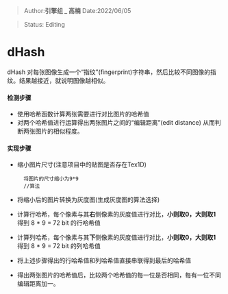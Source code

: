 > Author:**引擎组 _ 高楠**
> Date:2022/06/05

>Status: Editing

# dHash
dHash 对每张图像生成一个“指纹”(fingerprint)字符串，然后比较不同图像的指纹。结果越接近，就说明图像越相似。

#### 检测步骤
- 使用哈希函数计算两张需要进行对比图片的哈希值
- 对两个哈希值进行运算得出两张图片之间的“编辑距离”(edit distance)
从而判断两张图片的相似程度。

#### 实现步骤
- 缩小图片尺寸(注意项目中的贴图是否存在Tex1D)

        将图片的尺寸缩小为9*9
        //算法

- 将缩小后的图片转换为灰度图(生成灰度图的算法选择)
- 计算行哈希，每个像素与其**右**侧像素的灰度值进行对比，**小则取0，大则取1** 得到 8 * 9 = 72 bit 的行哈希值
- 计算列哈希，每个像素与其**下**侧像素的灰度值进行对比，**小则取0，大则取1** 得到 8 * 9 = 72 bit 的列哈希值
- 将上述步骤得出的行哈希值和列哈希值直接串联得到最后的哈希值
- 得出两张图片的哈希值后，比较两个哈希值的每一位是否相同，每有一位不同编辑距离加一。
        
